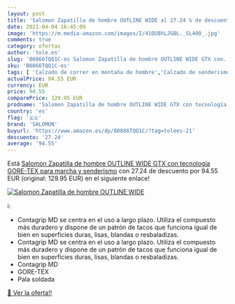 ```yaml
---
layout: post
title: 'Salomon Zapatilla de hombre OUTLINE WIDE al 27.24 % de descuento'
date: 2021-04-04 16:45:09
image: 'https://m.media-amazon.com/images/I/41QU8hLJGBL._SL400_.jpg'
comments: true
category: ofertas
author: 'tole.es'
slug: 'B0866TQQ1C-es Salomon Zapatilla de hombre OUTLINE WIDE GTX con...'
sku: 'B0866TQQ1C-es'
tags: [ 'Calzado de correr en montaña de hombre','Calzado de senderismo para hombre','Calzado deportivo para hombre','Calzados de running para hombre','Zapatillas de senderismo para hombre','Zapatillas y calzado deportivo para hombre','Zapatos','Zapatos para hombre','Zapatos y complementos','salomon','zapatilla', ]
actualPrice: 94.55 EUR
currency: EUR
price: 94.55
comparePrice: 129.95 EUR
prodname: 'Salomon Zapatilla de hombre OUTLINE WIDE GTX con tecnología GORE-TEX para marcha y senderismo'
country: 'es'
flag: '🇪🇸'
brand: 'SALOMON'
buyurl: 'https://www.amazon.es/dp/B0866TQQ1C/?tag=tolees-21'
descuento: '27.24'
average: '94.55'
---
```


Está [Salomon Zapatilla de hombre OUTLINE WIDE GTX con tecnología GORE-TEX para marcha y senderismo](https://www.amazon.es/dp/B0866TQQ1C/?tag=tolees-21) con 27.24 de descuento por 94.55 EUR (original: 129.95 EUR) en el siguiente enlace!

[![Salomon Zapatilla de hombre OUTLINE WIDE](https://m.media-amazon.com/images/I/41QU8hLJGBL._SL400_.jpg)](https://www.amazon.es/dp/B0866TQQ1C/?tag=tolees-21)

ℹ️:

- Contagrip MD se centra en el uso a largo plazo. Utiliza el compuesto más duradero y dispone de un patrón de tacos que funciona igual de bien en superficies duras, lisas, blandas o resbaladizas.
- Contagrip MD se centra en el uso a largo plazo. Utiliza el compuesto más duradero y dispone de un patrón de tacos que funciona igual de bien en superficies duras, lisas, blandas o resbaladizas.
- Contagrip MD
- GORE-TEX
- Pala soldada

[🛒 Ver la oferta!!](https://www.amazon.es/dp/B0866TQQ1C/?tag=tolees-21)
